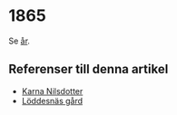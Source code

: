 # 1865

Se [år](år.md).

## Referenser till denna artikel

* [Karna Nilsdotter](Karna%20Nilsdotter.md)
* [Löddesnäs gård](Löddesnäs%20gård.md)
